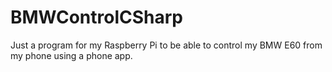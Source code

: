 # BMWControlCSharp

Just a program for my Raspberry Pi to be able to control my BMW E60 from my phone using a phone app.
